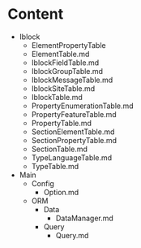 # Content* Iblock  * ElementPropertyTable  * ElementTable.md  * IblockFieldTable.md  * IblockGroupTable.md  * IblockMessageTable.md  * IblockSiteTable.md  * IblockTable.md  * PropertyEnumerationTable.md  * PropertyFeatureTable.md  * PropertyTable.md  * SectionElementTable.md  * SectionPropertyTable.md  * SectionTable.md  * TypeLanguageTable.md  * TypeTable.md* Main  * Config    * Option.md  * ORM    * Data      * DataManager.md    * Query      * Query.md